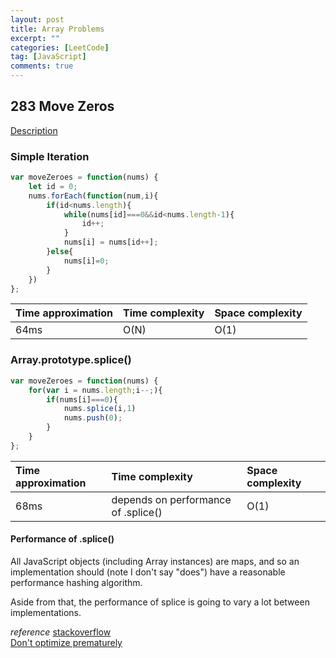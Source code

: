 ```yaml
---
layout: post
title: Array Problems
excerpt: ""
categories: [LeetCode]
tag: [JavaScript]
comments: true
---
```


## 283 Move Zeros

[Description](https://leetcode.com/problems/move-zeroes/description/)

### Simple Iteration

```js
var moveZeroes = function(nums) {
    let id = 0;
    nums.forEach(function(num,i){
        if(id<nums.length){
            while(nums[id]===0&&id<nums.length-1){
                id++;   
            }
            nums[i] = nums[id++];
        }else{
            nums[i]=0;
        }
    })
};
```

| Time approximation | Time complexity | Space complexity |
|:--------|:-------|:--------|
| 64ms | O(N)| O(1) |

### Array.prototype.splice()

```js
var moveZeroes = function(nums) {       
    for(var i = nums.length;i--;){
        if(nums[i]===0){
            nums.splice(i,1)
            nums.push(0);
        }
    }
};

```

| Time approximation | Time complexity | Space complexity |
|:--------|:-------|:--------|
| 68ms | depends on performance of .splice() | O(1) |

#### Performance of .splice()

All JavaScript objects (including Array instances) are maps, and so an implementation should (note I don't say "does") have a reasonable performance hashing algorithm.

Aside from that, the performance of splice is going to vary a lot between implementations.

*reference* 
[stackoverflow](https://stackoverflow.com/questions/4228081/javascript-whats-the-algorithmic-performance-of-splice)  
[Don't optimize prematurely](http://www.cnblogs.com/taoxu0903/archive/2009/05/09/1453226.html)